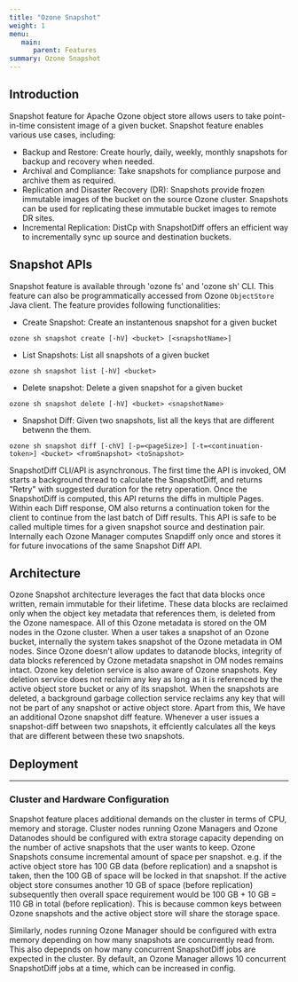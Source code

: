```yaml
---
title: "Ozone Snapshot"
weight: 1
menu:
   main:
      parent: Features
summary: Ozone Snapshot
---
```

<!---
  Licensed to the Apache Software Foundation (ASF) under one or more
  contributor license agreements.  See the NOTICE file distributed with
  this work for additional information regarding copyright ownership.
  The ASF licenses this file to You under the Apache License, Version 2.0
  (the "License"); you may not use this file except in compliance with
  the License.  You may obtain a copy of the License at

      http://www.apache.org/licenses/LICENSE-2.0

  Unless required by applicable law or agreed to in writing, software
  distributed under the License is distributed on an "AS IS" BASIS,
  WITHOUT WARRANTIES OR CONDITIONS OF ANY KIND, either express or implied.
  See the License for the specific language governing permissions and
  limitations under the License.
-->

## Introduction

Snapshot feature for Apache Ozone object store allows users to take point-in-time consistent image of a given bucket. Snapshot feature enables various use cases, including:
 * Backup and Restore: Create hourly, daily, weekly, monthly snapshots for backup and recovery when needed.
 * Archival and Compliance: Take snapshots for compliance purpose and archive them as required.
 * Replication and Disaster Recovery (DR): Snapshots provide frozen immutable images of the bucket on the source Ozone cluster. Snapshots can be used for replicating these immutable bucket images to remote DR sites.
 * Incremental Replication: DistCp with SnapshotDiff offers an efficient way to incrementally sync up source and destination buckets.

## Snapshot APIs

Snapshot feature is available through 'ozone fs' and 'ozone sh' CLI. This feature can also be programmatically accessed from Ozone `ObjectStore` Java client. The feature provides following functionalities:
* Create Snapshot: Create an instantenous snapshot for a given bucket
```shell
ozone sh snapshot create [-hV] <bucket> [<snapshotName>]
```
* List Snapshots: List all snapshots of a given bucket
```shell
ozone sh snapshot list [-hV] <bucket>
```
* Delete snapshot: Delete a given snapshot for a given bucket
```shell
ozone sh snapshot delete [-hV] <bucket> <snapshotName>
```
* Snapshot Diff: Given two snapshots, list all the keys that are different betwenn the them.
```shell
ozone sh snapshot diff [-chV] [-p=<pageSize>] [-t=<continuation-token>] <bucket> <fromSnapshot> <toSnapshot>
```

SnapshotDiff CLI/API is asynchronous. The first time the API is invoked, OM starts a background thread to calculate the SnapshotDiff, and returns "Retry" with suggested duration for the retry operation. Once the SnapshotDiff is computed, this API returns the diffs in multiple Pages. Within each Diff response, OM also returns a continuation token for the client to continue from the last batch of Diff results.  This API is safe to be called multiple times for a given snapshot source and destination pair. Internally each Ozone Manager computes Snapdiff only once and stores it for future invocations of the same Snapshot Diff API.

## Architecture

Ozone Snapshot architecture leverages the fact that data blocks once written, remain immutable for their lifetime. These data blocks are reclaimed only when the object key metadata that references them, is deleted from the Ozone namespace. All of this Ozone metadata is stored on the OM nodes in the Ozone cluster. When a user takes a snapshot of an Ozone bucket, internally the system takes snapshot of the Ozone metadata in OM nodes. Since Ozone doesn't allow updates to datanode blocks, integrity of data blocks referenced by Ozone metadata snapshot in OM nodes remains intact. Ozone key deletion service is also aware of Ozone snapshots.  Key deletion service does not reclaim any key as long as it is referenced by the active object store bucket or any of its snapshot. When the snapshots are deleted, a background garbage collection service reclaims any key that will not be part of any snapshot or active object store.
Apart from this, We have an additional Ozone snapshot diff feature. Whenever a user issues a snapshot-diff between two snapshots, it effciently calculates all the keys that are different between these two snapshots.

## Deployment
----------
### Cluster and Hardware Configuration

Snapshot feature places additional demands on the cluster in terms of CPU, memory and storage. Cluster nodes running Ozone Managers and Ozone Datanodes should be configured with extra storage capacity depending on the number of active snapshots that the user wants to keep. Ozone Snapshots consume incremental amount of space per snapshot. e.g. if the active object store has 100 GB data (before replication) and a snapshot is taken, then the 100 GB of space will be locked in that snapshot. If the active object store consumes another 10 GB of space (before replication) subsequently then overall space requirement would be 100 GB + 10 GB = 110 GB in total (before replication). This is because common keys between Ozone snapshots and the active object store will share the storage space.

Similarly, nodes running Ozone Manager should be configured with extra memory depending on how many snapshots are concurrently read from. This also depepnds on how many concurrent SnapshotDiff jobs are expected in the cluster. By default, an Ozone Manager allows 10 concurrent SnapshotDiff jobs at a time, which can be increased in config.

